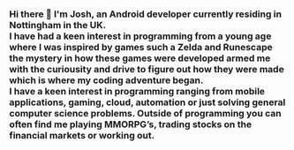 ### Hi there 👋 I'm Josh, an Android developer currently residing in Nottingham in the UK.</br>I have had a keen interest in programming from a young age where I was inspired by games such a Zelda and Runescape the mystery in how these games were developed armed me with the curiousity and drive to figure out how they were made which is where my coding adventure began.</br>I have a keen interest in programming ranging from mobile applications, gaming, cloud, automation or just solving general computer science problems. Outside of programming you can often find me playing MMORPG’s, trading stocks on the financial markets or working out. 

<!--
**Josh-Owen/Josh-Owen** is a ✨ _special_ ✨ repository because its `README.md` (this file) appears on your GitHub profile.

Here are some ideas to get you started:

- 🔭 I’m currently working on ...
- 🌱 I’m currently learning ...
- 👯 I’m looking to collaborate on ...
- 🤔 I’m looking for help with ...
- 💬 Ask me about ...
- 📫 How to reach me: ...
- 😄 Pronouns: ...
- ⚡ Fun fact: ...
-->
